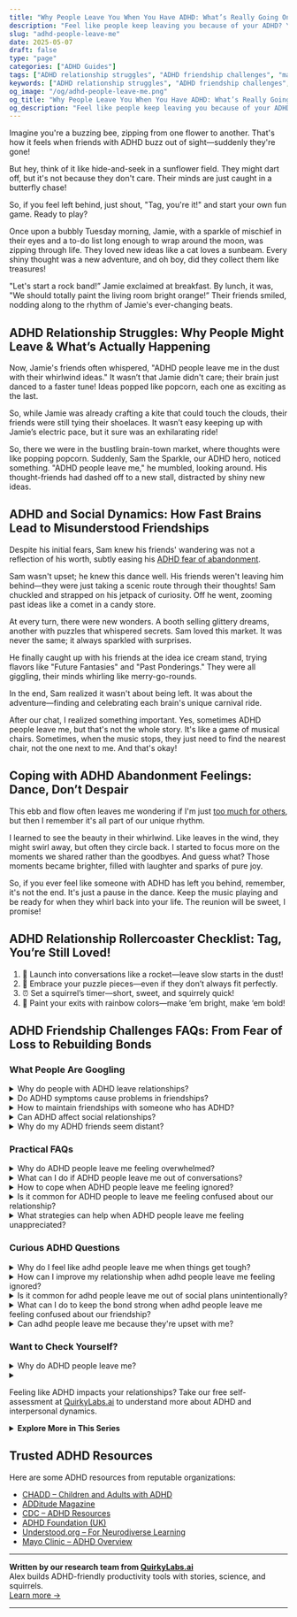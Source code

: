 ```yaml
---
title: "Why People Leave You When You Have ADHD: What’s Really Going On & How to Heal"
description: "Feel like people keep leaving you because of your ADHD? You're not alone. Learn the hidden reasons, how to communicate your needs, and build deeper, lasting bonds."
slug: "adhd-people-leave-me"
date: 2025-05-07
draft: false
type: "page"
categories: ["ADHD Guides"]
tags: ["ADHD relationship struggles", "ADHD friendship challenges", "managing ADHD social dynamics", "coping with ADHD rejection", "ADHD communication tips", "understanding ADHD behavior", "maintaining relationships with ADHD"]
keywords: ["ADHD relationship struggles", "ADHD friendship challenges", "managing ADHD social dynamics", "coping with ADHD rejection", "ADHD communication tips", "understanding ADHD behavior", "maintaining relationships with ADHD"]
og_image: "/og/adhd-people-leave-me.png"
og_title: "Why People Leave You When You Have ADHD: What’s Really Going On & How to Heal"
og_description: "Feel like people keep leaving you because of your ADHD? You're not alone. Learn the hidden reasons, how to communicate your needs, and build deeper, lasting bonds."
---
```


Imagine you're a buzzing bee, zipping from one flower to another. That's how it feels when friends with ADHD buzz out of sight—suddenly they're gone!

But hey, think of it like hide-and-seek in a sunflower field. They might dart off, but it's not because they don't care. Their minds are just caught in a butterfly chase!

So, if you feel left behind, just shout, "Tag, you're it!" and start your own fun game. Ready to play?

Once upon a bubbly Tuesday morning, Jamie, with a sparkle of mischief in their eyes and a to-do list long enough to wrap around the moon, was zipping through life. They loved new ideas like a cat loves a sunbeam. Every shiny thought was a new adventure, and oh boy, did they collect them like treasures! 

"Let's start a rock band!” Jamie exclaimed at breakfast. By lunch, it was, "We should totally paint the living room bright orange!” Their friends smiled, nodding along to the rhythm of Jamie's ever-changing beats.

## ADHD Relationship Struggles: Why People Might Leave & What’s Actually Happening

Now, Jamie's friends often whispered, "ADHD people leave me in the dust with their whirlwind ideas." It wasn’t that Jamie didn't care; their brain just danced to a faster tune! Ideas popped like popcorn, each one as exciting as the last.

So, while Jamie was already crafting a kite that could touch the clouds, their friends were still tying their shoelaces. It wasn’t easy keeping up with Jamie’s electric pace, but it sure was an exhilarating ride!

So, there we were in the bustling brain-town market, where thoughts were like popping popcorn. Suddenly, Sam the Sparkle, our ADHD hero, noticed something. "ADHD people leave me," he mumbled, looking around. His thought-friends had dashed off to a new stall, distracted by shiny new ideas.

## ADHD and Social Dynamics: How Fast Brains Lead to Misunderstood Friendships

Despite his initial fears, Sam knew his friends' wandering was not a reflection of his worth, subtly easing his [ADHD fear of abandonment](/pages/adhd-fear-of-abandonment/).

Sam wasn't upset; he knew this dance well. His friends weren't leaving him behind—they were just taking a scenic route through their thoughts! Sam chuckled and strapped on his jetpack of curiosity. Off he went, zooming past ideas like a comet in a candy store.

At every turn, there were new wonders. A booth selling glittery dreams, another with puzzles that whispered secrets. Sam loved this market. It was never the same; it always sparkled with surprises.

He finally caught up with his friends at the idea ice cream stand, trying flavors like "Future Fantasies" and "Past Ponderings." They were all giggling, their minds whirling like merry-go-rounds.

In the end, Sam realized it wasn't about being left. It was about the adventure—finding and celebrating each brain's unique carnival ride.

After our chat, I realized something important. Yes, sometimes ADHD people leave me, but that's not the whole story. It's like a game of musical chairs. Sometimes, when the music stops, they just need to find the nearest chair, not the one next to me. And that's okay!

## Coping with ADHD Abandonment Feelings: Dance, Don’t Despair

This ebb and flow often leaves me wondering if I'm just [too much for others](/pages/adhd-too-much-for-others/), but then I remember it's all part of our unique rhythm.

I learned to see the beauty in their whirlwind. Like leaves in the wind, they might swirl away, but often they circle back. I started to focus more on the moments we shared rather than the goodbyes. And guess what? Those moments became brighter, filled with laughter and sparks of pure joy.

So, if you ever feel like someone with ADHD has left you behind, remember, it's not the end. It's just a pause in the dance. Keep the music playing and be ready for when they whirl back into your life. The reunion will be sweet, I promise!

## ADHD Relationship Rollercoaster Checklist: Tag, You’re Still Loved!

1. 🚀 Launch into conversations like a rocket—leave slow starts in the dust!
2. 🧩 Embrace your puzzle pieces—even if they don’t always fit perfectly.
3. ⏰ Set a squirrel’s timer—short, sweet, and squirrely quick!
4. 🎨 Paint your exits with rainbow colors—make ‘em bright, make ‘em bold!

## ADHD Friendship Challenges FAQs: From Fear of Loss to Rebuilding Bonds

### What People Are Googling

<details><summary>Why do people with ADHD leave relationships?</summary><p>People with ADHD might leave relationships for various reasons, much like anyone else. Sometimes, the dynamic challenges of ADHD, like managing impulsivity, distractibility, or emotional sensitivity, can make relationships feel more complex or overwhelming. It's important to remember that everyone, ADHD or not, deserves a relationship where they feel understood and supported. Open communication and mutual effort towards understanding each other's needs can often help in navigating such challenges together.</p></details>
<details><summary>Do ADHD symptoms cause problems in friendships?</summary><p>Absolutely, ADHD can sometimes make friendships a bit tricky, but that’s perfectly okay and manageable. The symptoms like forgetfulness, impulsivity, or having trouble with time management might sometimes affect how you interact with friends or keep up with social commitments. But remember, awareness is a powerful first step. By understanding how ADHD plays a role in your social life, you can develop strategies that help maintain strong, healthy friendships, and true friends will always be understanding and supportive.</p></details>
<details><summary>How to maintain friendships with someone who has ADHD?</summary><p>Maintaining friendships with someone who has ADHD can be a wonderfully enriching experience, full of creativity and spontaneity! It helps to be flexible and patient, as your friend might sometimes be forgetful or late. Regular communication can go a long way—gentle reminders and clear plans can help your friend feel more secure and less overwhelmed. Most importantly, show that you cherish their unique traits and energy, which can truly make your relationship flourish!</p></details>
<details><summary>Can ADHD affect social relationships?</summary><p>Absolutely, ADHD can influence social relationships in a few ways. The traits associated with ADHD, such as impulsivity, forgetfulness, or having trouble with time management, might sometimes lead to misunderstandings or frustrations among friends and loved ones. But remember, many people with ADHD are also known for their creativity, enthusiasm, and ability to think outside the box—traits that can enrich relationships! Open communication about how ADHD affects you can help build understanding and stronger connections with those around you.</p></details>
<details><summary>Why do my ADHD friends seem distant?</summary><p>It's perfectly understandable to feel a bit puzzled when friends with ADHD seem distant. Often, this isn't about their feelings towards you but more about how they're managing their energy and focus. ADHD can make it challenging to keep up with social expectations, and sometimes, your friends might need to withdraw a bit to recharge or cope with overwhelm. Offering them gentle understanding and reminding them you're there when they're ready can really help maintain that warm connection.</p></details>



### Practical FAQs

<details><summary>Why do ADHD people leave me feeling overwhelmed?</summary><p>It's completely understandable to feel overwhelmed at times when interacting with someone who has ADHD. People with ADHD often exhibit a lot of energy, enthusiasm, and rapid shifts in conversation, which can sometimes feel a bit much, especially if your interaction styles are different. Remember, it’s not about a lack of care or respect; their brains are just wired to hop quickly between thoughts and actions. A little patience and open communication about your feelings can go a long way in making interactions more comfortable for both of you.</p></details>
<details><summary>What can I do if ADHD people leave me out of conversations?</summary><p>It can feel really disheartening when you're left out of conversations, especially with friends who have ADHD. Sometimes, they might not even realize they're doing it, as they can get swept up in their thoughts or the moment. A gentle approach could be to express how you feel using "I" statements, like "I feel left out when I'm not included in conversations." This opens up a space for understanding without placing blame and helps maintain a positive connection. Why not plan a quiet, cozy chat with them to express your feelings and find ways to improve communication together?</p></details>
<details><summary>How to cope when ADHD people leave me feeling ignored?</summary><p>It’s understandable to feel a bit left out or ignored when someone with ADHD might not give you the attention you expect—they aren’t doing it intentionally! People with ADHD often struggle with maintaining focus, which can make social interactions a bit tricky. A good approach could be to gently remind them of what you were discussing if you feel they’ve drifted off. Also, discussing your feelings openly and setting clear, compassionate expectations can really strengthen your connection. Remember, your feelings are important, and building mutual understanding can create a more fulfilling relationship for both of you.</p></details>
<details><summary>Is it common for ADHD people to leave me feeling confused about our relationship?</summary><p>Absolutely, it’s quite common to feel this way when you’re in a relationship with someone who has ADHD. The fluctuating attention span and varying levels of engagement typical in ADHD can sometimes make interactions feel confusing or inconsistent. Remember, this isn’t about their feelings for you; it's just a characteristic of how their brain manages attention and prioritizes tasks. A good chat about feelings and expectations can often clear up any confusion and help strengthen your connection.</p></details>
<details><summary>What strategies can help when ADHD people leave me feeling unappreciated?</summary><p>It can be really tough feeling unappreciated, especially when it's from someone you care about. Remember, folks with ADHD might not always show appreciation in conventional ways due to their unique brain wiring, which can affect their memory and attention to social cues. A good strategy is to have an open, gentle conversation about how you feel and what kinds of recognition make you feel valued. Also, try to notice the less obvious ways they might express their appreciation — it might be subtler but just as heartfelt!</p></details>



### Curious ADHD Questions

<details><summary>Why do I feel like adhd people leave me when things get tough?</summary><p>It's really understandable to feel this way, and I'm here to help you unpack those feelings. Sometimes, individuals with ADHD might struggle with consistency and managing stress due to the way their brains are wired, which isn't a reflection on their feelings towards you or the value of the relationship. They often experience overwhelming emotions and might withdraw to manage their own challenges. It’s important to communicate openly about your feelings, and perhaps together, you can find ways to navigate tough times more smoothly.</p></details>
<details><summary>How can I improve my relationship when adhd people leave me feeling ignored?</summary><p>It's wonderful that you're looking to strengthen your relationship, and feeling heard and valued is certainly key. When interacting with someone who has ADHD, it's helpful to understand that they might not always show attention in conventional ways, and this doesn't diminish their care for you. A cozy chat where you share your feelings and discuss ways to improve communication can really help. Together, you might explore strategies like setting specific times for undistracted conversation, which can make both of you feel more connected and appreciated.</p></details>
<details><summary>Is it common for adhd people leave me out of social plans unintentionally?</summary><p>Absolutely, it's quite common for those with ADHD to unintentionally leave others out of social plans. This isn't because they don't care or value your friendship; rather, it's often due to their struggles with distractibility, forgetfulness, and sometimes, the overwhelming nature of organizing social interactions. It’s a good idea to gently remind them or check in about plans. Remember, their oversight doesn't reflect their feelings about your relationship, and open communication can really help bridge any gaps!</p></details>
<details><summary>What can I do to keep the bond strong when adhd people leave me feeling confused about our friendship?</summary><p>Navigating friendships when ADHD is in the mix can indeed be a bit puzzling at times, but remember, it's a shared journey! Open communication is your cozy blanket here—regularly sharing your feelings and asking about theirs can help clear up any confusion. Try to be flexible and understanding about the unique ways ADHD might affect their social interactions, like forgetfulness or seeming inattentiveness. Most importantly, show that you value them, quirks and all, and you'll find your bond can grow even stronger through understanding and patience.</p></details>
<details><summary>Can adhd people leave me because they're upset with me?</summary><p>Absolutely, it’s understandable to worry about this, but remember that individuals with ADHD may sometimes react more impulsively due to their emotional responses being more immediate and intense. This doesn't necessarily mean they want to leave for good or are always upset with you. They might just need a bit of time to process their feelings and regain balance. It’s helpful to maintain open, honest communication and give them space when needed, ensuring you both can express your feelings and understand each other better.</p></details>



### Want to Check Yourself?

<details><summary>Why do ADHD people leave me?</summary><p>It's really tough to feel like people are drifting away, isn't it? It’s important to remember that when someone with ADHD might seem to drift, it usually isn’t about their feelings for you. ADHD can sometimes make it hard for people to manage time and maintain focus, which might make them seem distant or disconnected. It’s often more about them navigating their own challenges rather than anything to do with their affection for you. A little open conversation about how you feel could really help bridge any gaps!</p></details>
<details><summary><p>Feeling like ADHD impacts your relationships? Take our free self-assessment at <a href="https://quirkylabs.ai">QuirkyLabs.ai</a> to understand more about ADHD and interpersonal dynamics.</p></summary><p>Absolutely, feeling like ADHD impacts your relationships can be quite challenging, but you're definitely not alone in this. Our free self-assessment on QuirkyLabs.ai is a great step to better understand how ADHD plays a role in your interactions and connections with others. It's designed to provide you with insights and help you navigate the complexities of relationships with more ease. Just a few minutes of reflection can open the door to more meaningful and supportive interactions, so why not give it a try?</p></details>

<script type="application/ld+json">
{
  "@context": "https://schema.org",
  "@type": "FAQPage",
  "mainEntity": [
    {
      "@type": "Question",
      "name": "Why do people with ADHD leave relationships?",
      "acceptedAnswer": {
        "@type": "Answer",
        "text": "People with ADHD might leave relationships for various reasons, much like anyone else. Sometimes, the dynamic challenges of ADHD, like managing impulsivity, distractibility, or emotional sensitivity, can make relationships feel more complex or overwhelming. It's important to remember that everyone, ADHD or not, deserves a relationship where they feel understood and supported. Open communication and mutual effort towards understanding each other's needs can often help in navigating such challenges together."
      }
    },
    {
      "@type": "Question",
      "name": "Do ADHD symptoms cause problems in friendships?",
      "acceptedAnswer": {
        "@type": "Answer",
        "text": "Absolutely, ADHD can sometimes make friendships a bit tricky, but that\u2019s perfectly okay and manageable. The symptoms like forgetfulness, impulsivity, or having trouble with time management might sometimes affect how you interact with friends or keep up with social commitments. But remember, awareness is a powerful first step. By understanding how ADHD plays a role in your social life, you can develop strategies that help maintain strong, healthy friendships, and true friends will always be understanding and supportive."
      }
    },
    {
      "@type": "Question",
      "name": "How to maintain friendships with someone who has ADHD?",
      "acceptedAnswer": {
        "@type": "Answer",
        "text": "Maintaining friendships with someone who has ADHD can be a wonderfully enriching experience, full of creativity and spontaneity! It helps to be flexible and patient, as your friend might sometimes be forgetful or late. Regular communication can go a long way\u2014gentle reminders and clear plans can help your friend feel more secure and less overwhelmed. Most importantly, show that you cherish their unique traits and energy, which can truly make your relationship flourish!"
      }
    },
    {
      "@type": "Question",
      "name": "Can ADHD affect social relationships?",
      "acceptedAnswer": {
        "@type": "Answer",
        "text": "Absolutely, ADHD can influence social relationships in a few ways. The traits associated with ADHD, such as impulsivity, forgetfulness, or having trouble with time management, might sometimes lead to misunderstandings or frustrations among friends and loved ones. But remember, many people with ADHD are also known for their creativity, enthusiasm, and ability to think outside the box\u2014traits that can enrich relationships! Open communication about how ADHD affects you can help build understanding and stronger connections with those around you."
      }
    },
    {
      "@type": "Question",
      "name": "Why do my ADHD friends seem distant?",
      "acceptedAnswer": {
        "@type": "Answer",
        "text": "It's perfectly understandable to feel a bit puzzled when friends with ADHD seem distant. Often, this isn't about their feelings towards you but more about how they're managing their energy and focus. ADHD can make it challenging to keep up with social expectations, and sometimes, your friends might need to withdraw a bit to recharge or cope with overwhelm. Offering them gentle understanding and reminding them you're there when they're ready can really help maintain that warm connection."
      }
    }
  ]
}
</script>
<script type="application/ld+json">
{
  "@context": "https://schema.org",
  "@type": "Article",
  "author": {
    "@type": "Person",
    "name": "QuirkyLabs",
    "url": "https://quirkylabs.ai/about"
  },
  "headline": "\"Why ADHD People Leave Me: Unlocking Deep Bonds!\"",
  "mainEntityOfPage": "https://blog.quirkylabs.ai/pages/adhd-people-leave-me/",
  "datePublished": "2025-05-07"
}
</script>
<script type="application/ld+json">
{
  "@context": "https://schema.org",
  "@type": "BreadcrumbList",
  "itemListElement": [
    {
      "@type": "ListItem",
      "position": 1,
      "name": "Home",
      "item": "https://quirkylabs.ai/"
    },
    {
      "@type": "ListItem",
      "position": 2,
      "name": "Blog",
      "item": "https://blog.quirkylabs.ai/"
    },
    {
      "@type": "ListItem",
      "position": 3,
      "name": "\"Why ADHD People Leave Me: Unlocking Deep Bonds!\"",
      "item": "https://blog.quirkylabs.ai/pages/adhd-people-leave-me/"
    }
  ]
}
</script>

<details>
<summary><strong>Explore More in This Series</strong></summary>

- [Adhd Love Me Then Leave Me](/pages/adhd-love-me-then-leave-me/)
- [Adhd Need For Reassurance](/pages/adhd-need-for-reassurance/)
- [Adhd Anxious Attachment](/pages/adhd-anxious-attachment/)
- [Adhd Sabotaging Relationships](/pages/adhd-sabotaging-relationships/)
- [Adhd Too Much For Others](/pages/adhd-too-much-for-others/)
- [Adhd Too Emotional](/pages/adhd-too-emotional/)
- [Adhd Fear Of Abandonment](/pages/adhd-fear-of-abandonment/)
- [Adhd Fear Being Unlovable](/pages/adhd-fear-being-unlovable/)
</details>



## Trusted ADHD Resources

Here are some ADHD resources from reputable organizations:

- [CHADD – Children and Adults with ADHD](https://chadd.org)
- [ADDitude Magazine](https://www.additudemag.com)
- [CDC – ADHD Resources](https://www.cdc.gov/ncbddd/adhd)
- [ADHD Foundation (UK)](https://www.adhdfoundation.org.uk)
- [Understood.org – For Neurodiverse Learning](https://www.understood.org)
- [Mayo Clinic – ADHD Overview](https://www.mayoclinic.org/diseases-conditions/adhd)


---

**Written by our research team from [QuirkyLabs.ai](https://quirkylabs.ai)**  
Alex builds ADHD-friendly productivity tools with stories, science, and squirrels.  
[Learn more →](https://quirkylabs.ai)

---